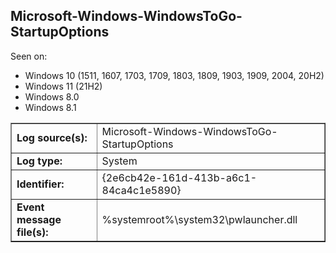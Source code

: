 ## Microsoft-Windows-WindowsToGo-StartupOptions

Seen on:
* Windows 10 (1511, 1607, 1703, 1709, 1803, 1809, 1903, 1909, 2004, 20H2)
* Windows 11 (21H2)
* Windows 8.0
* Windows 8.1

<table border="1" class="docutils">
  <tbody>
    <tr>
      <td><b>Log source(s):</b></td>
      <td>Microsoft-Windows-WindowsToGo-StartupOptions</td>
    </tr>
    <tr>
      <td><b>Log type:</b></td>
      <td>System</td>
    </tr>
    <tr>
      <td><b>Identifier:</b></td>
      <td>{2e6cb42e-161d-413b-a6c1-84ca4c1e5890}</td>
    </tr>
    <tr>
      <td><b>Event message file(s):</b></td>
      <td>%systemroot%\system32\pwlauncher.dll</td>
    </tr>
  </tbody>
</table>

&nbsp;

